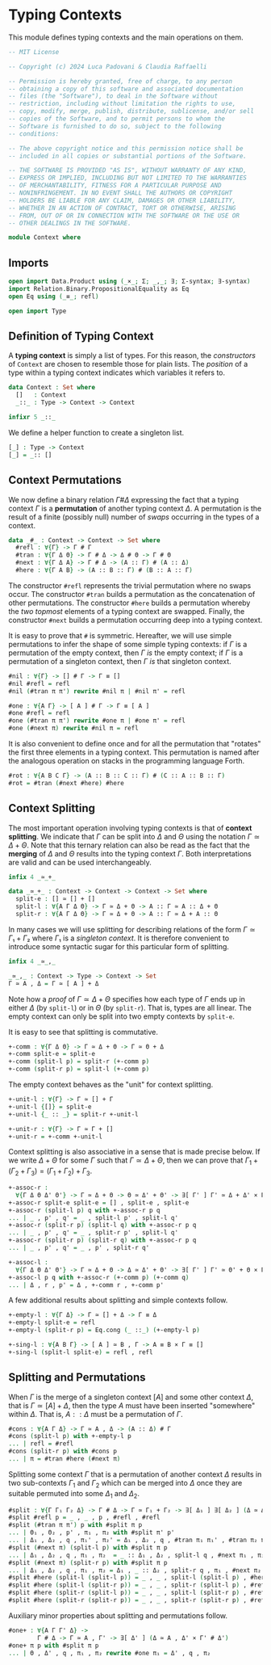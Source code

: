# Typing Contexts

This module defines typing contexts and the main operations on them.

```agda
-- MIT License

-- Copyright (c) 2024 Luca Padovani & Claudia Raffaelli

-- Permission is hereby granted, free of charge, to any person
-- obtaining a copy of this software and associated documentation
-- files (the "Software"), to deal in the Software without
-- restriction, including without limitation the rights to use,
-- copy, modify, merge, publish, distribute, sublicense, and/or sell
-- copies of the Software, and to permit persons to whom the
-- Software is furnished to do so, subject to the following
-- conditions:

-- The above copyright notice and this permission notice shall be
-- included in all copies or substantial portions of the Software.

-- THE SOFTWARE IS PROVIDED "AS IS", WITHOUT WARRANTY OF ANY KIND,
-- EXPRESS OR IMPLIED, INCLUDING BUT NOT LIMITED TO THE WARRANTIES
-- OF MERCHANTABILITY, FITNESS FOR A PARTICULAR PURPOSE AND
-- NONINFRINGEMENT. IN NO EVENT SHALL THE AUTHORS OR COPYRIGHT
-- HOLDERS BE LIABLE FOR ANY CLAIM, DAMAGES OR OTHER LIABILITY,
-- WHETHER IN AN ACTION OF CONTRACT, TORT OR OTHERWISE, ARISING
-- FROM, OUT OF OR IN CONNECTION WITH THE SOFTWARE OR THE USE OR
-- OTHER DEALINGS IN THE SOFTWARE.

module Context where
```

## Imports

```agda
open import Data.Product using (_×_; Σ; _,_; ∃; Σ-syntax; ∃-syntax)
import Relation.Binary.PropositionalEquality as Eq
open Eq using (_≡_; refl)

open import Type
```

## Definition of Typing Context

A **typing context** is simply a list of types. For this reason, the
*constructors* of `Context` are chosen to resemble those for plain lists. The
*position* of a type within a typing context indicates which variables it refers
to.

```agda
data Context : Set where
  []   : Context
  _::_ : Type -> Context -> Context

infixr 5 _::_
```

We define a helper function to create a singleton list.

```agda
[_] : Type -> Context
[_] = _:: []
```

## Context Permutations

We now define a binary relation $\Gamma \# \Delta$ expressing the fact that a
typing context $\Gamma$ is a **permutation** of another typing context $\Delta$.
A permutation is the result of a finite (possibly null) number of *swaps*
occurring in the types of a context.

```agda
data _#_ : Context -> Context -> Set where
  #refl : ∀{Γ} -> Γ # Γ
  #tran : ∀{Γ Δ Θ} -> Γ # Δ -> Δ # Θ -> Γ # Θ
  #next : ∀{Γ Δ A} -> Γ # Δ -> (A :: Γ) # (A :: Δ)
  #here : ∀{Γ A B} -> (A :: B :: Γ) # (B :: A :: Γ)
```

The constructor `#refl` represents the trivial permutation where no swaps occur.
The constructor `#tran` builds a permutation as the concatenation of other
permutations. The constructor `#here` builds a permutation whereby the *two
topmost* elements of a typing context are swapped. Finally, the constructor
`#next` builds a permutation occurring deep into a typing context.

It is easy to prove that `#` is symmetric. Hereafter, we will use simple
permutations to infer the shape of some simple typing contexts: if $\Gamma$ is a
permutation of the empty context, then $\Gamma$ *is* the empty context; if
$\Gamma$ is a permutation of a singleton context, then $\Gamma$ *is* that
singleton context.

```agda
#nil : ∀{Γ} -> [] # Γ -> Γ ≡ []
#nil #refl = refl
#nil (#tran π π') rewrite #nil π | #nil π' = refl

#one : ∀{A Γ} -> [ A ] # Γ -> Γ ≡ [ A ]
#one #refl = refl
#one (#tran π π') rewrite #one π | #one π' = refl
#one (#next π) rewrite #nil π = refl
```

It is also convenient to define once and for all the permutation that "rotates"
the first three elements in a typing context. This permutation is named after
the analogous operation on stacks in the programming language Forth.

```agda
#rot : ∀{A B C Γ} -> (A :: B :: C :: Γ) # (C :: A :: B :: Γ)
#rot = #tran (#next #here) #here
```

## Context Splitting

The most important operation involving typing contexts is that of **context
splitting**. We indicate that $\Gamma$ can be split into $\Delta$ and $\Theta$
using the notation $\Gamma \simeq \Delta + \Theta$. Note that this ternary
relation can also be read as the fact that the **merging** of $\Delta$ and
$\Theta$ results into the typing context $\Gamma$. Both interpretations are
valid and can be used interchangeably.

```agda
infix 4 _≃_+_

data _≃_+_ : Context -> Context -> Context -> Set where
  split-e : [] ≃ [] + []
  split-l : ∀{A Γ Δ Θ} -> Γ ≃ Δ + Θ -> A :: Γ ≃ A :: Δ + Θ
  split-r : ∀{A Γ Δ Θ} -> Γ ≃ Δ + Θ -> A :: Γ ≃ Δ + A :: Θ
```

In many cases we will use splitting for describing relations of the
form $Γ ≃ Γ₁ + Γ₂$ where $Γ₁$ is a *singleton context*. It is
therefore convenient to introduce some syntactic sugar for this
particular form of splitting.

```agda
infix 4 _≃_,_

_≃_,_ : Context -> Type -> Context -> Set
Γ ≃ A , Δ = Γ ≃ [ A ] + Δ
```

Note how a *proof* of $\Gamma \simeq \Delta + \Theta$ specifies how each type of
$\Gamma$ ends up in either $\Delta$ (by `split-l`) or in $\Theta$ (by
`split-r`). That is, types are all linear. The empty context can only be split
into two empty contexts by `split-e`. 

It is easy to see that splitting is commutative.

```agda
+-comm : ∀{Γ Δ Θ} -> Γ ≃ Δ + Θ -> Γ ≃ Θ + Δ
+-comm split-e = split-e
+-comm (split-l p) = split-r (+-comm p)
+-comm (split-r p) = split-l (+-comm p)
```

The empty context behaves as the "unit" for context splitting.

```agda
+-unit-l : ∀{Γ} -> Γ ≃ [] + Γ
+-unit-l {[]} = split-e
+-unit-l {_ :: _} = split-r +-unit-l

+-unit-r : ∀{Γ} -> Γ ≃ Γ + []
+-unit-r = +-comm +-unit-l
```

Context splitting is also associative in a sense that is made precise below. If
we write $\Delta + \Theta$ for some $\Gamma$ such that $\Gamma \simeq \Delta +
\Theta$, then we can prove that $\Gamma_1 + (\Gamma_2 + \Gamma_3) = (\Gamma_1 +
\Gamma_2) + \Gamma_3$.

```agda
+-assoc-r :
  ∀{Γ Δ Θ Δ' Θ'} -> Γ ≃ Δ + Θ -> Θ ≃ Δ' + Θ' -> ∃[ Γ' ] Γ' ≃ Δ + Δ' × Γ ≃ Γ' + Θ'
+-assoc-r split-e split-e = [] , split-e , split-e
+-assoc-r (split-l p) q with +-assoc-r p q
... | _ , p' , q' = _ , split-l p' , split-l q'
+-assoc-r (split-r p) (split-l q) with +-assoc-r p q
... | _ , p' , q' = _ , split-r p' , split-l q'
+-assoc-r (split-r p) (split-r q) with +-assoc-r p q
... | _ , p' , q' = _ , p' , split-r q'

+-assoc-l :
  ∀{Γ Δ Θ Δ' Θ'} -> Γ ≃ Δ + Θ -> Δ ≃ Δ' + Θ' -> ∃[ Γ' ] Γ' ≃ Θ' + Θ × Γ ≃ Δ' + Γ'
+-assoc-l p q with +-assoc-r (+-comm p) (+-comm q)
... | Δ , r , p' = Δ , +-comm r , +-comm p'
```

A few additional results about splitting and simple contexts follow.

```agda
+-empty-l : ∀{Γ Δ} -> Γ ≃ [] + Δ -> Γ ≡ Δ
+-empty-l split-e = refl
+-empty-l (split-r p) = Eq.cong (_ ::_) (+-empty-l p)

+-sing-l : ∀{A B Γ} -> [ A ] ≃ B , Γ -> A ≡ B × Γ ≡ []
+-sing-l (split-l split-e) = refl , refl
```

## Splitting and Permutations

When $\Gamma$ is the merge of a singleton context $[A]$ and some other context
$\Delta$, that is $\Gamma \simeq [A] + \Delta$, then the type $A$ must have been
inserted "somewhere" within $\Delta$. That is, $A :: \Delta$ must be a
permutation of $\Gamma$.

```agda
#cons : ∀{A Γ Δ} -> Γ ≃ A , Δ -> (A :: Δ) # Γ
#cons (split-l p) with +-empty-l p
... | refl = #refl
#cons (split-r p) with #cons p
... | π = #tran #here (#next π)
```

Splitting some context $\Gamma$ that is a permutation of another context
$\Delta$ results in two sub-contexts $\Gamma_1$ and $\Gamma_2$ which can be
merged into $\Delta$ once they are suitable permuted into some $\Delta_1$ and
$\Delta_2$.

```agda
#split : ∀{Γ Γ₁ Γ₂ Δ} -> Γ # Δ -> Γ ≃ Γ₁ + Γ₂ -> ∃[ Δ₁ ] ∃[ Δ₂ ] (Δ ≃ Δ₁ + Δ₂ × Γ₁ # Δ₁ × Γ₂ # Δ₂)
#split #refl p = _ , _ , p , #refl , #refl
#split (#tran π π') p with #split π p
... | Θ₁ , Θ₂ , p' , π₁ , π₂ with #split π' p'
... | Δ₁ , Δ₂ , q , π₁' , π₂' = Δ₁ , Δ₂ , q , #tran π₁ π₁' , #tran π₂ π₂'
#split (#next π) (split-l p) with #split π p
... | Δ₁ , Δ₂ , q , π₁ , π₂  = _ :: Δ₁ , Δ₂ , split-l q , #next π₁ , π₂
#split (#next π) (split-r p) with #split π p
... | Δ₁ , Δ₂ , q , π₁ , π₂ = Δ₁ , _ :: Δ₂ , split-r q , π₁ , #next π₂
#split #here (split-l (split-l p)) = _ , _ , split-l (split-l p) , #here , #refl
#split #here (split-l (split-r p)) = _ , _ , split-r (split-l p) , #refl , #refl
#split #here (split-r (split-l p)) = _ , _ , split-l (split-r p) , #refl , #refl
#split #here (split-r (split-r p)) = _ , _ , split-r (split-r p) , #refl , #here
```

Auxiliary minor properties about splitting and permutations follow.

```agda
#one+ : ∀{A Γ Γ' Δ} ->
        Γ # Δ -> Γ ≃ A , Γ' -> ∃[ Δ' ] (Δ ≃ A , Δ' × Γ' # Δ')
#one+ π p with #split π p
... | Θ , Δ' , q , π₁ , π₂ rewrite #one π₁ = Δ' , q , π₂
```
